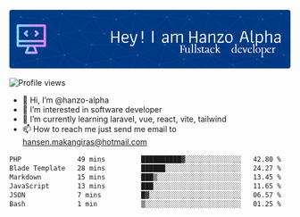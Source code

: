 ![Header](./github-header-image.png)

![Profile views](https://gpvc.arturio.dev/hanzo-alpha)

- 👋 Hi, I’m @hanzo-alpha
- 👀 I’m interested in software developer
- 🌱 I’m currently learning laravel, vue, react, vite, tailwind
- 📫 How to reach me just send me email to hansen.makangiras@hotmail.com 

<!---
hanzo-alpha/hanzo-alpha is a ✨ special ✨ repository because its `README.md` (this file) appears on your GitHub profile.
You can click the Preview link to take a look at your changes.
--->

<!--START_SECTION:waka-->

```text
PHP              49 mins         ██████████▓░░░░░░░░░░░░░░   42.80 %
Blade Template   28 mins         ██████░░░░░░░░░░░░░░░░░░░   24.27 %
Markdown         15 mins         ███▒░░░░░░░░░░░░░░░░░░░░░   13.45 %
JavaScript       13 mins         ███░░░░░░░░░░░░░░░░░░░░░░   11.65 %
JSON             7 mins          █▓░░░░░░░░░░░░░░░░░░░░░░░   06.57 %
Bash             1 min           ▒░░░░░░░░░░░░░░░░░░░░░░░░   01.25 %
```

<!--END_SECTION:waka-->
